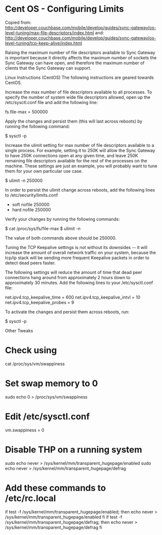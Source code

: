 # Cent OS - Configuring Limits

Copied from: http://developer.couchbase.com/mobile/develop/guides/sync-gateway/os-level-tuning/max-file-descriptors/index.html
and: http://developer.couchbase.com/mobile/develop/guides/sync-gateway/os-level-tuning/tcp-keep-alive/index.html

Raising the maximum number of file descriptors available to Sync Gateway is important because it directly affects the maximum number of sockets the Sync Gateway can have open, and therefore the maximum number of clients that the Sync Gateway can support.

Linux Instructions (CentOS)
The following instructions are geared towards CentOS.

Increase the max number of file descriptors available to all processes. To specify the number of system wide file descriptors allowed, open up the /etc/sysctl.conf file and add the following line:

fs.file-max = 500000
         
Apply the changes and persist them (this will last across reboots) by running the following command:

$ sysctl -p
         
Increase the ulimit setting for max number of file descriptors available to a single process. For example, setting it to 250K will allow the Sync Gateway to have 250K connections open at any given time, and leave 250K remaining file descriptors available for the rest of the processes on the machine. These settings are just an example, you will probably want to tune them for your own particular use case.

$ ulimit -n 250000
           
In order to persist the ulimit change across reboots, add the following lines to /etc/security/limits.conf

* soft nofile 250000
* hard nofile 250000
           
Verify your changes by running the following commands:

$ cat /proc/sys/fs/file-max
$ ulimit -n 
           
The value of both commands above should be 250000.







Tuning the TCP Keepalive settings is not without its downsides -- it will increase the amount of overall network traffic on your system, because the tcp/ip stack will be sending more frequent Keepalive packets in order to detect dead peers faster.

The following settings will reduce the amount of time that dead peer connections hang around from approximately 2 hours down to approximately 30 minutes. Add the following lines to your /etc/sysctl.conf file:

net.ipv4.tcp_keepalive_time = 600
net.ipv4.tcp_keepalive_intvl = 10
net.ipv4.tcp_keepalive_probes = 9
           
           
To activate the changes and persist them across reboots, run:

$ sysctl -p







Other Tweaks

# Check using
cat /proc/sys/vm/swappiness

# Set swap memory to 0
sudo echo 0 > /proc/sys/vm/swappiness

# Edit /etc/sysctl.conf
vm.swappiness = 0


# Disable THP on a running system
sudo echo never > /sys/kernel/mm/transparent_hugepage/enabled
sudo echo never > /sys/kernel/mm/transparent_hugepage/defrag

# Add these commands to /etc/rc.local
if test -f /sys/kernel/mm/transparent_hugepage/enabled; then
   echo never > /sys/kernel/mm/transparent_hugepage/enabled
fi
if test -f /sys/kernel/mm/transparent_hugepage/defrag; then
   echo never > /sys/kernel/mm/transparent_hugepage/defrag
fi

